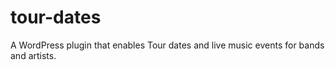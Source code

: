 # tour-dates
A WordPress plugin that enables Tour dates and live music events for bands and artists.
